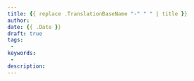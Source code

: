 ```yaml
---
title: {{ replace .TranslationBaseName "-" " " | title }}
author: 
date: {{ .Date }}
draft: true
tags: 
 -
keywords: 
 -
description:
---
```

